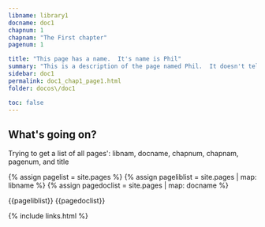 ```yaml
---
libname: library1
docname: doc1
chapnum: 1
chapnam: "The First chapter"
pagenum: 1

title: "This page has a name.  It's name is Phil"
summary: "This is a description of the page named Phil.  It doesn't tell you much, and you shouldn't trust what it does tell you."
sidebar: doc1
permalink: doc1_chap1_page1.html
folder: docos\/doc1

toc: false
---
```


## What's going on?
Trying to get a list of all pages': libnam, docname, chapnum, chapnam, pagenum, and title

{% assign pagelist = site.pages %}
{% assign pageliblist = site.pages | map: libname %}
{% assign pagedoclist = site.pages | map: docname %}

{{pageliblist}}
{{pagedoclist}}

{% include links.html %}
